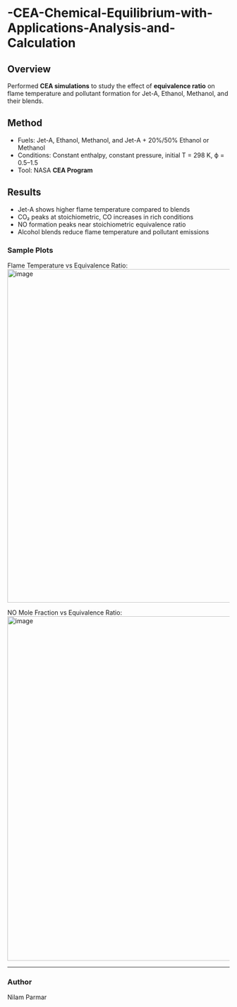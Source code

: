 # -CEA-Chemical-Equilibrium-with-Applications-Analysis-and-Calculation

##  Overview
Performed **CEA simulations** to study the effect of **equivalence ratio** on flame temperature and pollutant formation for Jet-A, Ethanol, Methanol, and their blends.

##  Method
- Fuels: Jet-A, Ethanol, Methanol, and Jet-A + 20%/50% Ethanol or Methanol  
- Conditions: Constant enthalpy, constant pressure, initial T = 298 K, ϕ = 0.5–1.5  
- Tool: NASA **CEA Program**

## Results
- Jet-A shows higher flame temperature compared to blends  
- CO₂ peaks at stoichiometric, CO increases in rich conditions  
- NO formation peaks near stoichiometric equivalence ratio  
- Alcohol blends reduce flame temperature and pollutant emissions  

### Sample Plots
Flame Temperature vs Equivalence Ratio:  
<img width="1567" height="756" alt="image" src="https://github.com/user-attachments/assets/47f6d80c-3ee6-44c3-8740-3e1d7db98bbf" />

NO Mole Fraction vs Equivalence Ratio:  
<img width="1583" height="781" alt="image" src="https://github.com/user-attachments/assets/b8454255-bcc4-4d8e-a40f-4a2f2418c84a" />

---

### Author
Nilam Parmar
